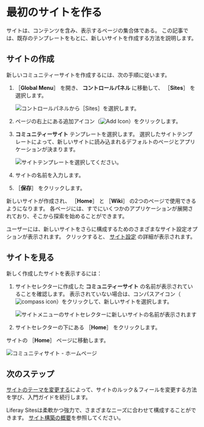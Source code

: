 # 最初のサイトを作る

サイトは、コンテンツを含み、表示するページの集合体である。 この記事では、既存のテンプレートをもとに、新しいサイトを作成する方法を説明します。

## サイトの作成

新しいコミュニティーサイトを作成するには、次の手順に従います。

1. ［**Global Menu**］ を開き、 **コントロールパネル** に移動して、 ［**Sites**］ を選択します。

    ![コントロールパネルから［Sites］を選択します。](./creating-your-first-site/images/01.png)

1. ページの右上にある追加アイコン（![Add Icon](../images/icon-add.png)）をクリックします。

1. **コミュニティーサイト** テンプレートを選択します。 選択したサイトテンプレートによって、新しいサイトに読み込まれるデフォルトのページとアプリケーションが決まります。

   ![サイトテンプレートを選択してください。](./creating-your-first-site/images/02.png)

1. サイトの名前を入力します。

1. ［**保存**］ をクリックします。

新しいサイトが作成され、 ［**Home**］ と ［**Wiki**］ の2つのページで使用できるようになります。 各ページには、すでにいくつかのアプリケーションが展開されており、そこから探索を始めることができます。

ユーザーには、新しいサイトをさらに構成するためのさまざまなサイト設定オプションが表示されます。 クリックすると、 [サイト設定](../site-building/site_settings.html) の詳細が表示されます。

## サイトを見る

新しく作成したサイトを表示するには：

1. サイトセレクターに作成した **コミュニティーサイト** の名前が表示されていることを確認します。 表示されていない場合は、コンパスアイコン（![compass icon](../images/icon-compass.png)）をクリックして、新しいサイトを選択します。

    ![サイトメニューのサイトセレクターに新しいサイトの名前が表示されます](./creating-your-first-site/images/03.png)

1. サイトセレクターの下にある ［**Home**］ をクリックします。

サイトの ［**Home**］ ページに移動します。

![コミュニティサイト - ホームページ](./creating-your-first-site/images/04.png)

## 次のステップ

[サイトのテーマを変更する](./changing-your-sites-appearance.md)によって、サイトのルック＆フィールを変更する方法を学び、入門ガイドを続行します。

Liferay Sitesは柔軟かつ強力で、さまざまなニーズに合わせて構成することができます。 [サイト構築の概要](../site-building/introduction-to-site-building.md)を参照してください。
